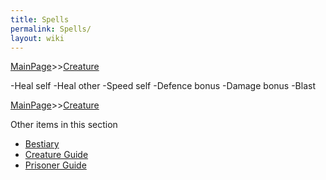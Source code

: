 ```yaml
---
title: Spells
permalink: Spells/
layout: wiki
---
```


[MainPage](/keeperrl_wiki/ "wikilink")>>[Creature](/keeperrl_wiki/Creature_Guide "wikilink")

-Heal self
-Heal other
-Speed self
-Defence bonus
-Damage bonus
-Blast

[MainPage](/keeperrl_wiki/ "wikilink")>>[Creature](/keeperrl_wiki/Creature_Guide "wikilink")

Other items in this section
-    [Bestiary](/keeperrl_wiki/Bestiary "wikilink")
-    [Creature Guide](/keeperrl_wiki/Creature_Guide "wikilink")
-    [Prisoner Guide](/keeperrl_wiki/Prisoner_Guide "wikilink")
